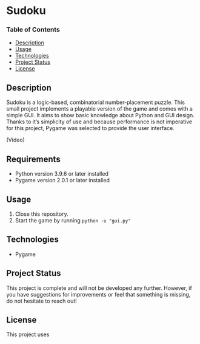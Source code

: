 # Sudoku

### Table of Contents

- [Description](#description)
- [Usage](#usage)
- [Technologies](#technologies)
- [Project Status](#project-status)
- [License](#license)

## Description

Sudoku is a logic-based, combinatorial number-placement puzzle.
This small project implements a playable version of the game and comes with a simple GUI.
It aims to show basic knowledge about Python and GUI design.
Thanks to it’s simplicity of use and because performance is not imperative for this project,
Pygame was selected to provide the user interface.

(Video)
## Requirements

- Python version 3.9.6 or later installed
- Pygame version 2.0.1 or later installed
## Usage

1. Close this repository.
2. Start the game by running ```python -u "gui.py"```
## Technologies

- Pygame

## Project Status

This project is complete and will not be developed any further.
However, if you have suggestions for improvements or feel that something is missing, do not hesitate to reach out!

## License

This project uses